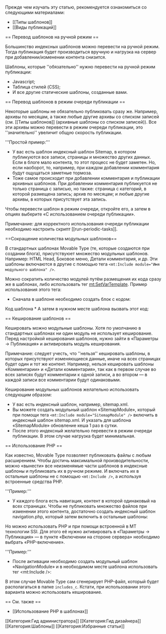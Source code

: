 Прежде чем изучать эту статью, рекомендуется ознакомиться со следующими материалами:
* [[Типы шаблонов]]
* [[Виды публикаций]]


== Перевод шаблонов на ручной режим ==

Большинство индексных шаблонов можно перевести на ручной режим. Тогда публикация будет производиться вручную и нагрузка на сервер при добавлении/изменении контента снизится.

Шаблоны, которые ''обязательно'' нужно перевести на ручной режим публикации:

* Javascript;
* Таблица стилей (CSS);
* И все другие статические шаблоны, созданные вами.


== Перевод шаблонов в режим очереди публикации ==

Некоторые шаблоны не обязательно публиковать сразу же. Например, архивы по месяцам, а также любые другие архивы со списком записей (см. [[Типы шаблонов]] (архивные шаблоны со списком записей)). Все эти архивы можно перевести в режим очереди публикации, это ''значительно'' увеличит общую скорость публикации.

'''Простой пример:'''
* У вас есть шаблон индексный шаблон Sitemap, в котором публикуются все записи, страницы и множество других данных. Если в блоге мало контента, то этот процесс не будет заметен. Но, если наоборот, то, например, при каждом добавлении комментария будут ощущаться заметные тормоза.
* Тоже самое происходит при добавлении комментария и публикации архивных шаблонов. При добавлении комментария публикуется не только страница с записью, но также: страница с категорий, в которой размещена запись; архив по месяцам; и любые другие архивы, в которых присутствует эта запись.

Чтобы перевести шаблон в режим очереди, откройте его, а затем в опциях выберите «С использованием очереди публикации».

Примечание: для корректного использования очереди публикации необходимо настроить скрипт [[run-periodic-tasks]].


==Сокращение количества модульных шаблонов==

В стандартных шаблонах Movable Type (те, которые создаются при создании блога), присутствуюет множество модульных шаблонов. Например: HTML Head, Боковое меню, Детали комментария, и др. Эти шаблоны включаются в другие с помощью тега <code><mt:Include module="Имя модульного шаблона" /></code>. 

Можно сократить количество модулей путём размещения их кода сразу же в шаблонах, либо использовать тег <mt:SetVarTemplate>. Пример использования этого тега:

* Сначала в шаблоне необходимо создать блок с кодом:
<source lang="html4strict">
<mt:SetVarTemplate name="VAR_TEMPLATE_NAME">
    Код шаблона
</mt:SetVarTemplate>
</source>
* А затем в нужном месте шаблона вызвать этот код:
<source lang="html4strict">
<mt:Var name="VAR_TEMPLATE_NAME" />
</source>


== Кеширование шаблонов ==

Кешировать можно модульные шаблоны. Хотя по умолчанию в стандартных шаблонах ни один модуль не использует кеширование.
Перед настройкой кеширования шаблонов, нужно зайти в «Параметры -> Публикация» и активировать модуль кеширования.

Примечание: следует учесть, что ''нельзя'' кешировать шаблоны, в которых присутствуют изменяющиеся данные, иначе на всех страницах будет один и тот же контент. Например, нельзя кешировать шаблоны «Комментарии» и «Детали комментария», так как в первом случае во всех записях будут комментарии к одной записи, а во втором — в каждой записи все комментарии будут одинаковыми.

Кеширование модульных шаблонов желательно использовать следующим образом:

* У вас есть индексный шаблон, например, sitemap.xml.
* Вы можете создать модульный шаблон «SitemapModule», который при помощи тега <code><mt:Include module="SitemapModule" /></code> включить в индексный шаблон sitemap.xml. И указать для шаблона «SitemapModule» обновление кеша 1 раз в сутки.
* После этого индексный желательно перевести в режим очереди публикации. В этом случае нагрузка будет минимальная.


== Использование PHP ==

Как известно, Movable Type позволяет публиковать файлы с любым расширением. Чтобы достичь максимальной производительности, можно «вынести» все неизменямые части шаблонов в индексные шаблоны и публиковать их в ручном режиме. И включать их в остальные шаблоны не с помощью <code><mt:Include /></code>, а используя встроенные средства PHP.

'''Пример:'''
* У каждого блога есть навигация, контент в которой одинаковый на всех страницах. Чтобы не публиковать множество файлов при изменении этого контента, достаточно создать индексный шаблон navigation.php, который затем включить в остальные шаблоны:
<source lang="php">
<?php
    include ('/home/username/example.com/docs/navigation.php');
?>
</source>

Но можно использовать PHP и при помощи встроенной в MT технологии SSI. Для этого её нужно активировать в «Параметры -> Публикация» — в пункте «Включении на стороне сервера» необходимо выбрать «PHP-включение».

'''Пример:'''
* После активации необходимо создать модульный шаблон «NavigationModule» и в необходимом месте шаблона использовать тег <mt:Include />: 
<source lang="html4strict">
<mt:Include module="NavigationModule" ssi="php" />
</source>
В этом случае Movable Type сам сгенерирует PHP-файл, который будет располагаться в папке <code>includes_c</code>. Кстати, при использовании этого варианта можно использовать кеширование.


== См. также ==

* [[Использование PHP в шаблонах]]

[[Категория:Гид администратора]]
[[Категория:Гид дизайнера]]
[[Категория:Шаблоны]]
[[Категория:Избранные статьи]]

